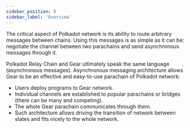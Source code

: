 ```yaml
---
sidebar_position: 0
sidebar_label: 'Оverview'
---
```


The critical aspect of Polkadot network is its ability to route arbitrary messages between chains. Using this messages is as simple as it can be: negotiate the channel between two parachains and send asynchronous messages through it.

Polkadot Relay Chain and Gear ultimately speak the same language (asynchronous messages). Asynchronous messaging architecture allows Gear to be an effective and easy-to-use parachain of Polkadot network:

 - Users deploy programs to Gear network.
 - Individual channels are established to popular parachains or bridges (there can be many and competing).
 - The whole Gear parachain communicates through them.
 - Such architecture allows driving the transition of network between states and fits nicely to the whole network.
